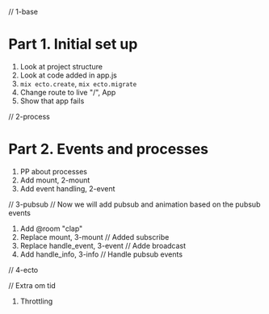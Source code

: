 // 1-base
# Part 1. Initial set up
1. Look at project structure
2. Look at code added in app.js
3. `mix ecto.create`, `mix ecto.migrate`
4. Change route to live "/", App
5. Show that app fails


// 2-process
# Part 2. Events and processes
1. PP about processes
2. Add mount, 2-mount
3. Add event handling, 2-event


// 3-pubsub
// Now we will add pubsub and animation based on the pubsub events
1. Add @room "clap"
2. Replace mount, 3-mount // Added subscribe
2. Replace handle_event, 3-event // Adde broadcast
3. Add handle_info, 3-info  // Handle pubsub events



// 4-ecto



// Extra om tid
1. Throttling